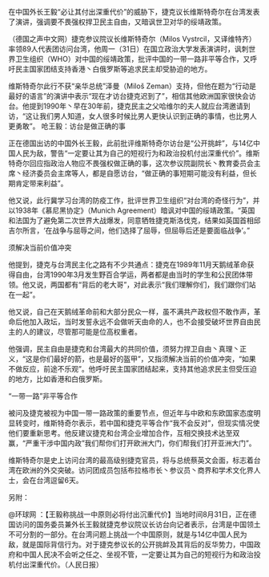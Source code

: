 在中国外长王毅“必让其付出深重代价”的威胁下，捷克议长维斯特奇尔在台湾发表了演讲，强调要不畏强权捍卫民主自由，又暗讽世卫对华的绥靖政策。

（德国之声中文网）捷克参议院议长维斯特奇尔（Milos Vystrcil，又译维特齐）率领89人代表团访问台湾，他周一（31日）在国立政治大学发表演讲时，讽刺世界卫生组织（WHO）对中国的绥靖政策，批评中国的一带一路非平等合作，又呼吁民主国家团结支持香港丶白俄罗斯等追求民主却受胁迫的地方。

维斯特奇尔此行不获“亲华总统”泽曼（Miloš Zeman）支持，但他在题为“行动是最好的语言”的演讲中表示“现在才访台捷克迟到了”，相信其他欧洲国家很快会访台。他提到1990年丶早在30年前，捷克民主之父哈维尔的夫人就应台湾邀请到访，“这让我们男人知道，女人很多时候比男人更快认识到正确的事情，也比男人更勇敢”。 呛王毅：访台是做正确的事

正在德国出访的中国外长王毅，此前批评维斯特奇尔访台是“公开挑衅”，与14亿中国人民为敌，警告“一定要让其为自己的短视行为和政治投机付出深重代价”。维斯特奇尔回应指政治人物应不畏强权做正确的事，这次参议院副院长丶教育委员会主席丶经济委员会主席等人，都是自愿访台，“做正确的事短期可能没有利益，但长期肯定带来利益”。

他又说，此行冀学习台湾的防疫工作，批评世界卫生组织“对台湾的奇怪行为”，并以1938年《慕尼黑协定》（Munich Agreement）暗讽对中国的绥靖政策。“英国和法国为了避免第二次世界大战爆发，同意牺牲捷克斯洛伐克，结果如英国首相邱吉尔所言，‘在战争与屈辱之间，他们选择了屈辱，但屈辱后还是要面临战争’。”

须解决当前价值冲突

他提到，捷克与台湾民主化之路有不少共通点：捷克在1989年11月天鹅绒革命获得自由，台湾1990年3月发生野百合学运，两者都是由当时的学生和公民团体带领。他又说，两国都有“背后的老大哥”，对此表示“我们理解你们，我们跟你们站在一起”。

他又说，自己在天鹅绒革命前和大部分民众一样，虽不满共产政权但不敢作声，革命后他加入政坛，当时发誓永远不会做听天由命的人，也不会接受破坏世界自由民主的人的建议，尽管那可能是位高权重者。

他强调，民主自由是捷克和台湾最大的共同价值，须努力捍卫自由丶真理丶正义，“这是你们最好的箭，也是最好的盔甲”，又指须解决当前的价值冲突，“如果不做反应，前途不乐观”。他呼吁民主国家团结起来，支持其他追求民主但受压迫的地方，比如香港和白俄罗斯。

“一带一路”非平等合作

被问及捷克被视为中国一带一路政策的重要节点，但近年与中欧和东欧国家态度明显转变时，维斯特奇尔表示，若中国和捷克平等合作“我不会反对”，但现实情况使他们要重新思考。他反建议捷克和台湾企业增加合作，互相交换技术达至双赢，“严重干涉中国内政”我们帮你们打开欧洲大门，你们帮我们打开亚洲大门”。

维斯特奇尔是史上访问台湾的最高级别捷克官员，将与总统蔡英文会面，标志着台湾在欧洲的外交突破。访问团成员包括布拉格市长丶参议员丶商界和学术文化界人士，会在台湾逗留6天。

另附：

@环球网 ：【王毅称挑战一中原则必将付出沉重代价】当地时间8月31日，正在德国访问的国务委员兼外长王毅就捷克参议院议长访台向记者表示，台湾是中国领土不可分割的一部分。在台湾问题上挑战一个中国原则，就是与14亿中国人民为敌，就是国际背信行为。对于捷克参议长的公开挑衅及其背后的反华势力，中国政府和中国人民决不会听之任之、坐视不管，一定要让其为自己的短视行为和政治投机付出深重代价。（人民日报）


